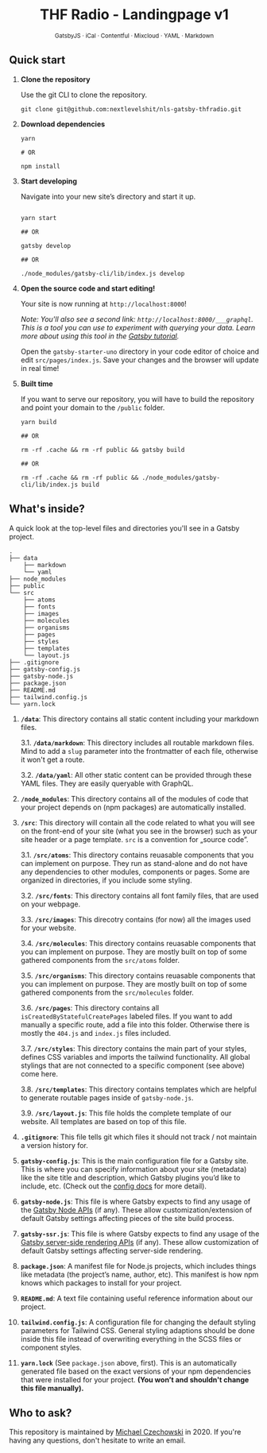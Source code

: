 <div align="center">
  <h1>THF Radio - Landingpage v1</h1>
  <sup>GatsbyJS · iCal · Contentful · Mixcloud · YAML · Markdown</sup>
</div>

## Quick start

1.  **Clone the repository**

    Use the git CLI to clone the repository.

    ```shell
    git clone git@github.com:nextlevelshit/nls-gatsby-thfradio.git
    ```

1. **Download dependencies**

    ```shell
    yarn

    # OR

    npm install
    ```

1.  **Start developing**

    Navigate into your new site’s directory and start it up.

    ```shell

    yarn start

    ## OR

    gatsby develop

    ## OR

    ./node_modules/gatsby-cli/lib/index.js develop
    ```

1.  **Open the source code and start editing!**

    Your site is now running at `http://localhost:8000`!

    _Note: You'll also see a second link: _`http://localhost:8000/___graphql`_. This is a tool you can use to experiment with querying your data. Learn more about using this tool in the [Gatsby tutorial](https://www.gatsbyjs.org/tutorial/part-five/#introducing-graphiql)._

    Open the `gatsby-starter-uno` directory in your code editor of choice and edit `src/pages/index.js`. Save your changes and the browser will update in real time!

1. **Built time**

    If you want to serve our repository, you will have to build the repository and point your domain to the `/public` folder.
    
    ```shell
    yarn build

    ## OR

    rm -rf .cache && rm -rf public && gatsby build

    ## OR

    rm -rf .cache && rm -rf public && ./node_modules/gatsby-cli/lib/index.js build
    ```

## What's inside?

A quick look at the top-level files and directories you'll see in a Gatsby project.

    .
    ├── data
        ├── markdown
        └── yaml
    ├── node_modules
    ├── public
    └── src
        ├── atoms
        ├── fonts
        ├── images
        ├── molecules
        ├── organisms
        ├── pages
        ├── styles
        ├── templates
        └── layout.js
    ├── .gitignore
    ├── gatsby-config.js
    ├── gatsby-node.js
    ├── package.json
    ├── README.md
    ├── tailwind.config.js
    └── yarn.lock

1.  **`/data`**: This directory contains all static content including your markdown files.

    3.1. **`/data/markdown`**: This directory includes all routable markdown files. Mind to add a `slug` parameter into the frontmatter of each file, otherwise it won't get a route.

    3.2. **`/data/yaml`**: All other static content can be provided through these YAML files. They are easily queryable with GraphQL.

2.  **`/node_modules`**: This directory contains all of the modules of code that your project depends on (npm packages) are automatically installed.

3.  **`/src`**: This directory will contain all the code related to what you will see on the front-end of your site (what you see in the browser) such as your site header or a page template. `src` is a convention for „source code”.

    3.1. **`/src/atoms`**: This directory contains reuasable components that you can implement on purpose. They run as stand-alone and do not have any dependencies to other modules, components or pages. Some are organized in directories, if you include some styling.

    3.2. **`/src/fonts`**: This directory contains all font family files, that are used on your webpage.

    3.3. **`/src/images`**: This direcotry contains (for now) all the images used for your website.

    3.4. **`/src/molecules`**: This directory contains reuasable components that you can implement on purpose. They are mostly built on top of some gathered components from the `src/atoms` folder.
    
    3.5. **`/src/organisms`**: This directory contains reuasable components that you can implement on purpose. They are mostly built on top of some gathered components from the `src/molecules` folder.

    3.6. **`/src/pages`**: This directory contains all `isCreatedByStatefulCreatePages` labeled files. If you want to add manually a specific route, add a file into this folder. Otherwise there is mostly the `404.js` and `index.js` files included.
 
    3.7. **`/src/styles`**: This directory contains the main part of your styles, defines CSS variables and imports the tailwind functionality. All global stylings that are not connected to a specific component (see above) come here.
 
    3.8. **`/src/templates`**: This directory contains templates which are helpful to generate routable pages inside of `gatsby-node.js`.

    3.9. **`/src/layout.js`**: This file holds the complete template of our website. All templates are based on top of this file.

4.  **`.gitignore`**: This file tells git which files it should not track / not maintain a version history for.

5.  **`gatsby-config.js`**: This is the main configuration file for a Gatsby site. This is where you can specify information about your site (metadata) like the site title and description, which Gatsby plugins you’d like to include, etc. (Check out the [config docs](https://www.gatsbyjs.org/docs/gatsby-config/) for more detail).

6.  **`gatsby-node.js`**: This file is where Gatsby expects to find any usage of the [Gatsby Node APIs](https://www.gatsbyjs.org/docs/node-apis/) (if any). These allow customization/extension of default Gatsby settings affecting pieces of the site build process.

7.  **`gatsby-ssr.js`**: This file is where Gatsby expects to find any usage of the [Gatsby server-side rendering APIs](https://www.gatsbyjs.org/docs/ssr-apis/) (if any). These allow customization of default Gatsby settings affecting server-side rendering.

8. **`package.json`**: A manifest file for Node.js projects, which includes things like metadata (the project’s name, author, etc). This manifest is how npm knows which packages to install for your project.

9. **`README.md`**: A text file containing useful reference information about our project.

10. **`tailwind.config.js`**: A configuration file for changing the default styling parameters for Tailwind CSS. General styling adaptions should be done inside this file instead of overwriting everything in the SCSS files or component styles.

13. **`yarn.lock`** (See `package.json` above, first). This is an automatically generated file based on the exact versions of your npm dependencies that were installed for your project. **(You won’t and shouldn't change this file manually).**

## Who to ask?

This repository is maintained by [Michael Czechowski](mailto:mail@dailysh.it) in 2020. If you're having any questions, don't hesitate to write an email.

